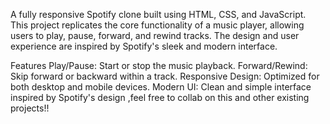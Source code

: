A fully responsive Spotify clone built using HTML, CSS, and JavaScript. This project replicates the core functionality of a music player, allowing users to play, pause, forward, and rewind tracks. The design and user experience are inspired by Spotify's sleek and modern interface.

Features
Play/Pause: Start or stop the music playback.
Forward/Rewind: Skip forward or backward within a track.
Responsive Design: Optimized for both desktop and mobile devices.
Modern UI: Clean and simple interface inspired by Spotify's design
,feel free to collab on this and other existing projects!!
